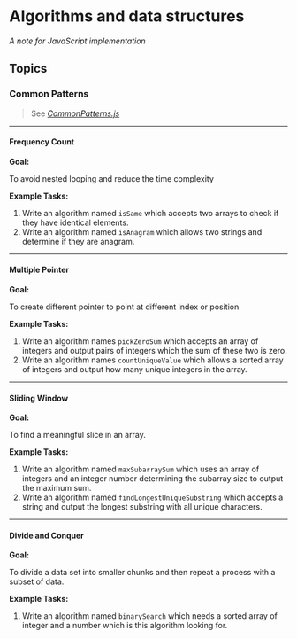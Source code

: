 # Algorithms and data structures
*A note for JavaScript implementation*

## Topics
### Common Patterns
> See [*CommonPatterns.js*](https://github.com/KamikidFu/algorithms-and-data-structure/blob/master/JavaScript/CommonPatterns.js)
---
#### Frequency Count
**Goal:**

To avoid nested looping and reduce the time complexity

**Example Tasks:**

1. Write an algorithm named `isSame` which accepts two arrays to check if they have identical elements.
2. Write an algorithm named `isAnagram` which allows two strings and determine if they are anagram.

---
#### Multiple Pointer
**Goal:**

To create different pointer to point at different index or position

**Example Tasks:**

1. Write an algorithm names `pickZeroSum` which accepts an array of integers and output pairs of integers which the sum of these two is zero.
2. Write an algorithm names `countUniqueValue` which allows a sorted array of integers and output how many unique integers in the array.
---
#### Sliding Window
**Goal:**

To find a meaningful slice in an array.

**Example Tasks:**

1. Write an algorithm named `maxSubarraySum` which uses an array of integers and an integer number determining the subarray size to output the maximum sum.
2. Write an algorithm named `findLongestUniqueSubstring` which accepts a string and output the longest substring with all unique characters.
---
#### Divide and Conquer
**Goal:**

To divide a data set into smaller chunks and then repeat a process with a subset of data.

**Example Tasks:**
1. Write an algorithm named `binarySearch` which needs a sorted array of integer and a number which is this algorithm looking for.
